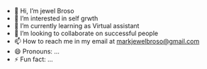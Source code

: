 - 👋 Hi, I’m jewel Broso
- 👀 I’m interested in self grwth
- 🌱 I’m currently learning as Virtual assistant
- 💞️ I’m looking to collaborate on successful people
- 📫 How to reach me in my email at markjewelbroso@gmail.com
- 😄 Pronouns: ...
- ⚡ Fun fact: ...

<!---
Jewelcute00/Jewelcute00 is a ✨ special ✨ repository because its `README.md` (this file) appears on your GitHub profile.
You can click the Preview link to take a look at your changes.
--->

